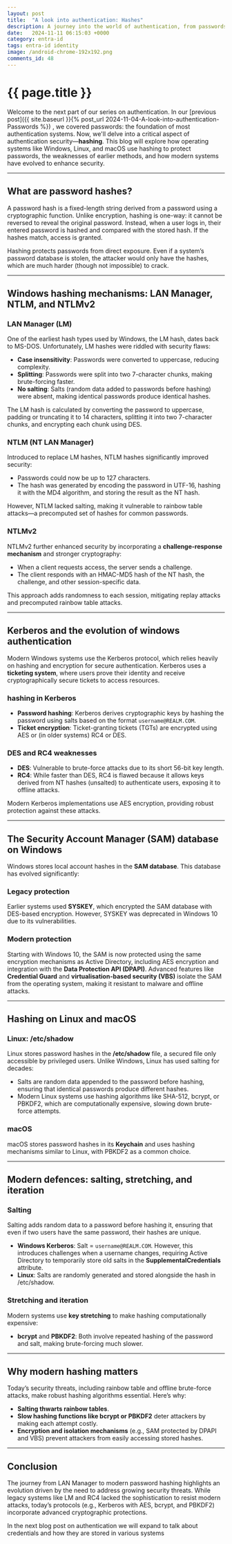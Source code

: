 ```yaml
---
layout: post
title:  "A look into authentication: Hashes"
description: A journey into the world of authentication, from passwords, hashes, credentials, protocols, MFA, through to passwordless
date:   2024-11-11 06:15:03 +0000
category: entra-id
tags: entra-id identity
image: /android-chrome-192x192.png
comments_id: 48
---
```

<h1>{{ page.title }}</h1>

Welcome to the next part of our series on authentication. In our [previous post]({{ site.baseurl }}{% post_url 2024-11-04-A-look-into-authentication-Passwords %})
, we covered passwords: the foundation of most authentication systems. Now, we'll delve into a critical aspect of authentication security—**hashing**. This blog will explore how operating systems like Windows, Linux, and macOS use hashing to protect passwords, the weaknesses of earlier methods, and how modern systems have evolved to enhance security.  

---

## What are password hashes?  

A password hash is a fixed-length string derived from a password using a cryptographic function. Unlike encryption, hashing is one-way: it cannot be reversed to reveal the original password. Instead, when a user logs in, their entered password is hashed and compared with the stored hash. If the hashes match, access is granted.  

Hashing protects passwords from direct exposure. Even if a system’s password database is stolen, the attacker would only have the hashes, which are much harder (though not impossible) to crack.  

---

## Windows hashing mechanisms: LAN Manager, NTLM, and NTLMv2  

### LAN Manager (LM)  

One of the earliest hash types used by Windows, the LM hash, dates back to MS-DOS. Unfortunately, LM hashes were riddled with security flaws:  
- **Case insensitivity**: Passwords were converted to uppercase, reducing complexity.  
- **Splitting**: Passwords were split into two 7-character chunks, making brute-forcing faster.  
- **No salting**: Salts (random data added to passwords before hashing) were absent, making identical passwords produce identical hashes.  

The LM hash is calculated by converting the password to uppercase, padding or truncating it to 14 characters, splitting it into two 7-character chunks, and encrypting each chunk using DES.  

### NTLM (NT LAN Manager)  

Introduced to replace LM hashes, NTLM hashes significantly improved security:  
- Passwords could now be up to 127 characters.  
- The hash was generated by encoding the password in UTF-16, hashing it with the MD4 algorithm, and storing the result as the NT hash.  

However, NTLM lacked salting, making it vulnerable to rainbow table attacks—a precomputed set of hashes for common passwords.  

### NTLMv2  

NTLMv2 further enhanced security by incorporating a **challenge-response mechanism** and stronger cryptography:  
- When a client requests access, the server sends a challenge.  
- The client responds with an HMAC-MD5 hash of the NT hash, the challenge, and other session-specific data.  

This approach adds randomness to each session, mitigating replay attacks and precomputed rainbow table attacks.  

---

## Kerberos and the evolution of windows authentication  

Modern Windows systems use the Kerberos protocol, which relies heavily on hashing and encryption for secure authentication. Kerberos uses a **ticketing system**, where users prove their identity and receive cryptographically secure tickets to access resources.  

### hashing in Kerberos  
- **Password hashing**: Kerberos derives cryptographic keys by hashing the password using salts based on the format `username@REALM.COM`.  
- **Ticket encryption**: Ticket-granting tickets (TGTs) are encrypted using AES or (in older systems) RC4 or DES.  

### DES and RC4 weaknesses  
- **DES**: Vulnerable to brute-force attacks due to its short 56-bit key length.  
- **RC4**: While faster than DES, RC4 is flawed because it allows keys derived from NT hashes (unsalted) to authenticate users, exposing it to offline attacks.  

Modern Kerberos implementations use AES encryption, providing robust protection against these attacks.  

---

## The Security Account Manager (SAM) database on Windows  

Windows stores local account hashes in the **SAM database**. This database has evolved significantly:  

### Legacy protection  
Earlier systems used **SYSKEY**, which encrypted the SAM database with DES-based encryption. However, SYSKEY was deprecated in Windows 10 due to its vulnerabilities.  

### Modern protection  
Starting with Windows 10, the SAM is now protected using the same encryption mechanisms as Active Directory, including AES encryption and integration with the **Data Protection API (DPAPI)**. Advanced features like **Credential Guard** and **virtualisation-based security (VBS)** isolate the SAM from the operating system, making it resistant to malware and offline attacks.  

---

## Hashing on Linux and macOS  

### Linux: /etc/shadow  
Linux stores password hashes in the **/etc/shadow** file, a secured file only accessible by privileged users. Unlike Windows, Linux has used salting for decades:  
- Salts are random data appended to the password before hashing, ensuring that identical passwords produce different hashes.  
- Modern Linux systems use hashing algorithms like SHA-512, bcrypt, or PBKDF2, which are computationally expensive, slowing down brute-force attempts.  

### macOS  
macOS stores password hashes in its **Keychain** and uses hashing mechanisms similar to Linux, with PBKDF2 as a common choice.  

---

## Modern defences: salting, stretching, and iteration  

### Salting  
Salting adds random data to a password before hashing it, ensuring that even if two users have the same password, their hashes are unique.  

- **Windows Kerberos**: Salt = `username@REALM.COM`. However, this introduces challenges when a username changes, requiring Active Directory to temporarily store old salts in the **SupplementalCredentials** attribute.  
- **Linux**: Salts are randomly generated and stored alongside the hash in /etc/shadow.  

### Stretching and iteration  
Modern systems use **key stretching** to make hashing computationally expensive:  
- **bcrypt** and **PBKDF2**: Both involve repeated hashing of the password and salt, making brute-forcing much slower.  

---

## Why modern hashing matters  

Today’s security threats, including rainbow table and offline brute-force attacks, make robust hashing algorithms essential. Here’s why:  
- **Salting thwarts rainbow tables**.  
- **Slow hashing functions like bcrypt or PBKDF2** deter attackers by making each attempt costly.  
- **Encryption and isolation mechanisms** (e.g., SAM protected by DPAPI and VBS) prevent attackers from easily accessing stored hashes.  

---

## Conclusion  

The journey from LAN Manager to modern password hashing highlights an evolution driven by the need to address growing security threats. While legacy systems like LM and RC4 lacked the sophistication to resist modern attacks, today’s protocols (e.g., Kerberos with AES, bcrypt, and PBKDF2) incorporate advanced cryptographic protections. 

In the next blog post on authentication we will expand to talk about credentials and how they are stored in various systems 

